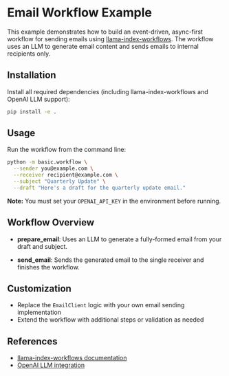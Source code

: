 # Email Workflow Example

This example demonstrates how to build an event-driven, async-first workflow for sending emails using [llama-index-workflows](https://github.com/run-llama/llama-index-workflows). The workflow uses an LLM to generate email content and sends emails to internal recipients only.

## Installation

Install all required dependencies (including llama-index-workflows and OpenAI LLM support):

```bash
pip install -e .
```

## Usage

Run the workflow from the command line:

```bash
python -m basic.workflow \
  --sender you@example.com \
  --receiver recipient@example.com \
  --subject "Quarterly Update" \
  --draft "Here's a draft for the quarterly update email."
```

**Note:** You must set your `OPENAI_API_KEY` in the environment before running.

## Workflow Overview

- **prepare_email**:
  Uses an LLM to generate a fully-formed email from your draft and subject.

- **send_email**:
  Sends the generated email to the single receiver and finishes the workflow.

## Customization

- Replace the `EmailClient` logic with your own email sending implementation
- Extend the workflow with additional steps or validation as needed

## References

- [llama-index-workflows documentation](https://github.com/run-llama/llama-index-workflows)
- [OpenAI LLM integration](https://github.com/run-llama/llama-index-llms-openai)
